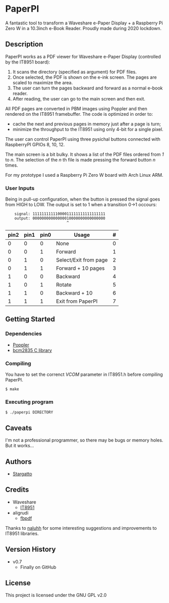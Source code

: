# PaperPI

A fantastic tool to transform a Waveshare e-Paper Display + a Raspberry Pi Zero W in a 10.3inch e-Book Reader.
Proudly made during 2020 lockdown.

## Description
PaperPI works as a PDF viewer for Waveshare e-Paper Display (controlled by the IT8951 board):

1. It scans the directory (specified as argument) for PDF files.
1. Once selected, the PDF is shown on the e-ink screen. The pages are scaled to maximize the area.
1. The user can turn the pages backward and forward as a normal e-book reader.
1. After reading, the user can go to the main screen and then exit.

All PDF pages are converted in PBM images using Poppler and then rendered on the IT8951 framebuffer.
The code is optimized in order to:
* cache the next and previous pages in memory just after a page is turn;
* minimize the throughput to the IT8951 using only 4-bit for a single pixel.

The user can control PaperPI using three pysichal buttons connected with RaspberryPI GPIOs 8, 10, 12.

The main screen is a bit bulky. It shows a list of the PDF files ordered from _1_ to _n_.
The selection of the _n_ th file is made pressing the forward button _n_ times.

For my prototype I used a Raspberry Pi Zero W board with Arch Linux ARM.

### User Inputs

Being in pull-up configuration, when the button is pressed the signal goes from HIGH to LOW.
The output is set to 1 when a transition 0->1 occours:
        
        signal: 11111111111000011111111111111111
        output: 00000000000000010000000000000000
                               ^

| pin2 | pin1 | pin0 | Usage | # |
|------|------|------|-------|---|
|0|0|0| None | 0 |
|0|0|1| Forward | 1 |
|0|1|0| Select/Exit from page | 2 |
|0|1|1| Forward + 10 pages | 3 |
|1|0|0| Backward | 4 |
|1|0|1| Rotate | 5 |
|1|1|0| Backward + 10 | 6 |
|1|1|1| Exit from PaperPI | 7 |

## Getting Started

### Dependencies

* [Poppler](https://poppler.freedesktop.org/)
* [bcm2835 C library](https://www.airspayce.com/mikem/bcm2835/index.html)

### Compiling

You have to set the correnct _VCOM_ parameter in IT8951.h before compiling PaperPI.

`$ make`

### Executing program

`$ ./paperpi DIRECTORY`

## Caveats
I'm not a professional programmer, so there may be bugs or memory holes.
But it works...

## Authors

* [Stargatto](https://github.com/stargatto)

## Credits
* Waveshare
	* [IT8951](https://github.com/waveshare/IT8951)
* aligrudi
	* [fbpdf](https://github.com/aligrudi/fbpdf)

Thanks to [naluhh](https://github.com/naluhh) for some interesting suggestions and improvements to IT8951 libraries.

## Version History

* v0.7
    * Finally on GitHub

## License

This project is licensed under the GNU GPL v2.0